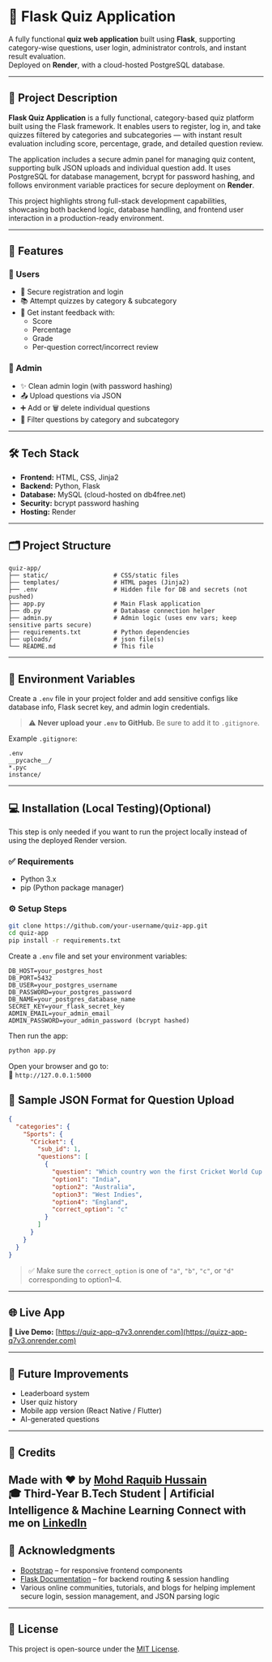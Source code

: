 # 🧠 Flask Quiz Application

A fully functional **quiz web application** built using **Flask**, supporting category-wise questions, user login, administrator controls, and instant result evaluation.  
Deployed on **Render**, with a cloud-hosted PostgreSQL database.

---
## 📖 Project Description

**Flask Quiz Application** is a fully functional, category-based quiz platform built using the Flask framework. 
It enables users to register, log in, and take quizzes filtered by categories and subcategories — with instant result evaluation including score, percentage, grade, and detailed question review.

The application includes a secure admin panel for managing quiz content, supporting bulk JSON uploads and individual question add. 
It uses PostgreSQL for database management, bcrypt for password hashing, and follows environment variable practices for secure deployment on **Render**.

This project highlights strong full-stack development capabilities, showcasing both backend logic, database handling, and frontend user interaction in a production-ready environment.

---

## 🚀 Features

### 👥 Users
- 🔐 Secure registration and login
- 📚 Attempt quizzes by category & subcategory
- 🧾 Get instant feedback with:
  - Score
  - Percentage
  - Grade
  - Per-question correct/incorrect review

### 🔐 Admin
- ✨ Clean admin login (with password hashing)
- 📤 Upload questions via JSON
- ➕ Add or 🗑️ delete individual questions
- 📂 Filter questions by category and subcategory

---

## 🛠 Tech Stack

- **Frontend:** HTML, CSS, Jinja2
- **Backend:** Python, Flask
- **Database:** MySQL (cloud-hosted on db4free.net)
- **Security:** bcrypt password hashing
- **Hosting:** Render

---

## 🗂 Project Structure

```
quiz-app/
├── static/                  # CSS/static files
├── templates/               # HTML pages (Jinja2)
├── .env                     # Hidden file for DB and secrets (not pushed)
├── app.py                   # Main Flask application
├── db.py                    # Database connection helper
├── admin.py                 # Admin logic (uses env vars; keep sensitive parts secure)
├── requirements.txt         # Python dependencies
├── uploads/                 # json file(s)
└── README.md                # This file
```

---

## 🔐 Environment Variables

Create a `.env` file in your project folder and add sensitive configs like database info, Flask secret key, and admin login credentials.

> ⚠️ **Never upload your `.env` to GitHub.** Be sure to add it to `.gitignore`.

Example `.gitignore`:
```
.env
__pycache__/
*.pyc
instance/
```

---

## 💻 Installation (Local Testing)(Optional)
This step is only needed if you want to run the project locally instead of using the deployed Render version.

### ✅ Requirements
- Python 3.x
- pip (Python package manager)

### ⚙️ Setup Steps

```bash
git clone https://github.com/your-username/quiz-app.git
cd quiz-app
pip install -r requirements.txt
```

Create a `.env` file and set your environment variables:

```
DB_HOST=your_postgres_host
DB_PORT=5432
DB_USER=your_postgres_username
DB_PASSWORD=your_postgres_password
DB_NAME=your_postgres_database_name
SECRET_KEY=your_flask_secret_key
ADMIN_EMAIL=your_admin_email
ADMIN_PASSWORD=your_admin_password (bcrypt hashed)
```

Then run the app:

```bash
python app.py
```

Open your browser and go to:  
📍 `http://127.0.0.1:5000`

## 🧾 Sample JSON Format for Question Upload

```json
{
  "categories": {
    "Sports": {
      "Cricket": {
        "sub_id": 1,
        "questions": [
          {
            "question": "Which country won the first Cricket World Cup in 1975?",
            "option1": "India",
            "option2": "Australia",
            "option3": "West Indies",
            "option4": "England",
            "correct_option": "c"
          }
        ]
      }
    }
  }
}
```
> ✅ Make sure the `correct_option` is one of `"a"`, `"b"`, `"c"`, or `"d"` corresponding to option1–4.

---

## 🌐 Live App

🔗 **Live Demo:** [https://quiz-app-q7v3.onrender.com](https://quizz-app-q7v3.onrender.com)  


---

## 🏁 Future Improvements

- Leaderboard system
- User quiz history
- Mobile app version (React Native / Flutter)
- AI-generated questions

---

## 🙌 Credits

Made with ❤️ by [**Mohd Raquib Hussain**](https://github.com/raquib-nls)  
🎓 Third-Year B.Tech Student | Artificial Intelligence & Machine Learning 
Connect with me on [LinkedIn](https://www.linkedin.com/in/mohd-raquib-hussain-nls108)
---
## 🙏 Acknowledgments

- [Bootstrap](https://getbootstrap.com/) – for responsive frontend components
- [Flask Documentation](https://flask.palletsprojects.com/) – for backend routing & session handling
- Various online communities, tutorials, and blogs for helping implement secure login, session management, and JSON parsing logic

---

## 📄 License

This project is open-source under the [MIT License](LICENSE).
